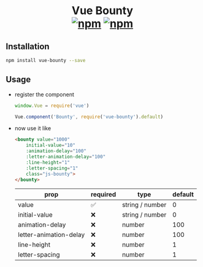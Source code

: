 <h1 align="center">
    Vue Bounty
    <br>
    <a href="https://www.npmjs.com/package/vue-bounty"><img src="https://img.shields.io/npm/v/vue-bounty.svg?style=for-the-badge" alt="npm" /></a> <a href="https://www.npmjs.com/package/vue-bounty"><img src="https://img.shields.io/npm/dt/vue-bounty.svg?style=for-the-badge" alt="npm" /></a>
</h1>

## Installation

```bash
npm install vue-bounty --save
```

## Usage

- register the component

    ```js
    window.Vue = require('vue')

    Vue.component('Bounty', require('vue-bounty').default)
    ```

- now use it like
    ```html
    <bounty value="1000"
        initial-value="10"
        :animation-delay="100"
        :letter-animation-delay="100"
        :line-height="1"
        :letter-spacing="1"
        class="js-bounty">
    </bounty>
    ```

    |          prop          |      required      |       type      |  default  |
    |------------------------|--------------------|-----------------|-----------|
    | value                  | :white_check_mark: | string / number | 0         |
    | initial-value          | :x:                | string / number | 0         |
    | animation-delay        | :x:                | number          | 100       |
    | letter-animation-delay | :x:                | number          | 100       |
    | line-height            | :x:                | number          | 1         |
    | letter-spacing         | :x:                | number          | 1         |
